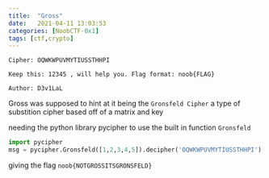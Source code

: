 ```yaml
---
title:  "Gross"
date:   2021-04-11 13:03:53
categories: [NoobCTF-0x1]
tags: [ctf,crypto]
---
```


```
Cipher: OQWKWPUVMYTIUSSTHHPI

Keep this: 12345 , will help you. Flag format: noob{FLAG}

Author: D3v1LaL
```
Gross was supposed to hint at it being the `Gronsfeld Cipher`
a type of substition cipher based off of a matrix and key


needing the python library pycipher to use the built in function `Gronsfeld`

```python
import pycipher
msg = pycipher.Gronsfeld([1,2,3,4,5]).decipher('OQWKWPUVMYTIUSSTHHPI')
```
giving the flag `noob{NOTGROSSITSGRONSFELD}`